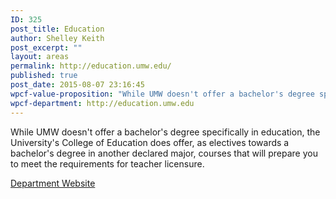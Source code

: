 ```yaml
---
ID: 325
post_title: Education
author: Shelley Keith
post_excerpt: ""
layout: areas
permalink: http://education.umw.edu/
published: true
post_date: 2015-08-07 23:16:45
wpcf-value-proposition: "While UMW doesn't offer a bachelor's degree specifically in education, the University's College of Education does offer, as electives towards a bachelor's degree in another declared major, courses that will prepare you to meet the requirements for teacher licensure."
wpcf-department: http://education.umw.edu
---
```


<!-- Types Custom Fields: -->

<!-- value-proposition -->
While UMW doesn't offer a bachelor's degree specifically in education, the University's College of Education does offer, as electives towards a bachelor's degree in another declared major, courses that will prepare you to meet the requirements for teacher licensure.
<!-- End value-proposition -->

<!-- department -->
<a href="http://education.umw.edu" class="button">Department Website</a>
<!-- End department -->

<!-- End Types Custom Fields -->